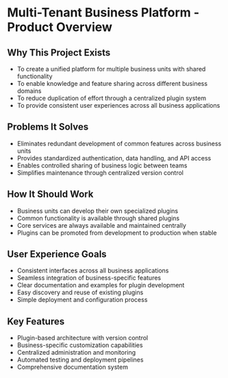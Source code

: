 # Multi-Tenant Business Platform - Product Overview

## Why This Project Exists
- To create a unified platform for multiple business units with shared functionality
- To enable knowledge and feature sharing across different business domains
- To reduce duplication of effort through a centralized plugin system
- To provide consistent user experiences across all business applications

## Problems It Solves
- Eliminates redundant development of common features across business units
- Provides standardized authentication, data handling, and API access
- Enables controlled sharing of business logic between teams
- Simplifies maintenance through centralized version control

## How It Should Work
- Business units can develop their own specialized plugins
- Common functionality is available through shared plugins
- Core services are always available and maintained centrally
- Plugins can be promoted from development to production when stable

## User Experience Goals
- Consistent interfaces across all business applications
- Seamless integration of business-specific features
- Clear documentation and examples for plugin development
- Easy discovery and reuse of existing plugins
- Simple deployment and configuration process

## Key Features
- Plugin-based architecture with version control
- Business-specific customization capabilities
- Centralized administration and monitoring
- Automated testing and deployment pipelines
- Comprehensive documentation system